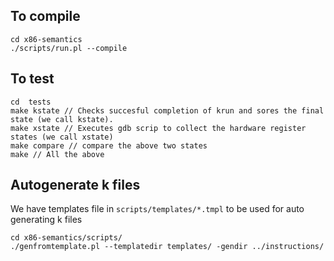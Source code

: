 ## To compile

```
cd x86-semantics
./scripts/run.pl --compile
```


## To test
```
cd  tests
make kstate // Checks succesful completion of krun and sores the final state (we call kstate).
make xstate // Executes gdb scrip to collect the hardware register states (we call xstate)
make compare // compare the above two states
make // All the above
```

## Autogenerate k files
We have templates file in `scripts/templates/*.tmpl` to be used for auto generating k files
```
cd x86-semantics/scripts/
./genfromtemplate.pl --templatedir templates/ -gendir ../instructions/
```
